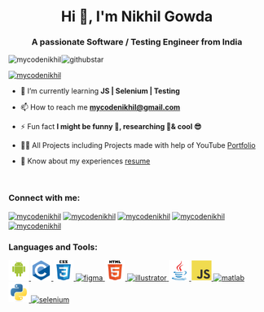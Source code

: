 <!--
**mycodenikhil/mycodenikhil** is a ✨ _special_ ✨ repository because its `README.md` (this file) appears on your GitHub profile.

Here are some ideas to get you started:

- 🔭 I’m currently working on ...
- 🌱 I’m currently learning ...
- 👯 I’m looking to collaborate on ...
- 🤔 I’m looking for help with ...
- 💬 Ask me about ...
- 📫 How to reach me: ...
- 😄 Pronouns: ...
- ⚡ Fun fact: ...
-->

<h1 align="center">Hi 👋, I'm Nikhil Gowda</h1>
<h3 align="center">A passionate Software / Testing Engineer from India</h3>

<img align="right" alt="githubstar" width="400" src="https://github.com/mycodenikhil/myprofile/blob/main/img/GitHubStarsLogo.gif?raw=true">

<p align="left"> <img src="https://komarev.com/ghpvc/?username=mycodenikhil&label=Profile%20views&color=0e75b6&style=flat" alt="mycodenikhil" /> </p>

<p align="left"> <a href="https://twitter.com/mycodenikhil" target="blank"><img src="https://img.shields.io/twitter/follow/mycodenikhil?logo=twitter&style=for-the-badge" alt="mycodenikhil" /></a> </p>

- 🌱 I’m currently learning **JS | Selenium | Testing**

- 📫 How to reach me **mycodenikhil@gmail.com**

- ⚡ Fun fact **I might be funny 🤣, researching 🧐& cool 😎**

- 👨‍💻 All Projects including Projects made with help of YouTube 
<a href="https://oia.bio/mycodenikhilportfolio" target="blank">Portfolio</a>
 
- 📄 Know about my experiences 
<a href="https://mycodenikhil.pages.dev/cv.pdf" target="blank">resume</a>

<!--
- 📝 I regularly write articles on 
<a href="#" target="blank">thewebsurfer</a>
-->

<br>

<h3 align="left">Connect with me:</h3>
<p align="left">
  
<a href="https://twitter.com/mycodenikhil" target="blank"><img align="center" src="https://raw.githubusercontent.com/rahuldkjain/github-profile-readme-generator/master/src/images/icons/Social/twitter.svg" alt="mycodenikhil" height="30" width="40" /></a>
<a href="https://linkedin.com/in/mycodenikhil" target="blank"><img align="center" src="https://raw.githubusercontent.com/rahuldkjain/github-profile-readme-generator/master/src/images/icons/Social/linked-in-alt.svg" alt="mycodenikhil" height="30" width="40" /></a>
<a href="https://fb.com/mycodenikhil" target="blank"><img align="center" src="https://raw.githubusercontent.com/rahuldkjain/github-profile-readme-generator/master/src/images/icons/Social/facebook.svg" alt="mycodenikhil" height="30" width="40" /></a>
<a href="https://instagram.com/mycodenikhil" target="blank"><img align="center" src="https://raw.githubusercontent.com/rahuldkjain/github-profile-readme-generator/master/src/images/icons/Social/instagram.svg" alt="mycodenikhil" height="30" width="40" /></a>
<a href="https://discord.gg/mycodenikhil" target="blank"><img align="center" src="https://raw.githubusercontent.com/rahuldkjain/github-profile-readme-generator/master/src/images/icons/Social/discord.svg" alt="mycodenikhil" height="30" width="40" /></a>


<h3 align="left">Languages and Tools:</h3>
<p align="left"> 
<a href="https://developer.android.com" target="_blank" rel="noreferrer"> <img src="https://raw.githubusercontent.com/devicons/devicon/master/icons/android/android-original-wordmark.svg" alt="android" width="40" height="40"/> </a> 
<a href="https://www.cprogramming.com/" target="_blank" rel="noreferrer"> <img src="https://raw.githubusercontent.com/devicons/devicon/master/icons/c/c-original.svg" alt="c" width="40" height="40"/> </a> 
<a href="https://www.w3schools.com/cpp/" target="_blank" rel="noreferrer"> <img src="https://raw.githubusercontent.com/devicons/devicon/master/icons/css3/css3-original-wordmark.svg" alt="css3" width="40" height="40"/> </a> 
<a href="https://www.figma.com/" target="_blank" rel="noreferrer"> <img src="https://www.vectorlogo.zone/logos/figma/figma-icon.svg" alt="figma" width="40" height="40"/> </a> 
<a href="https://www.w3.org/html/" target="_blank" rel="noreferrer"> <img src="https://raw.githubusercontent.com/devicons/devicon/master/icons/html5/html5-original-wordmark.svg" alt="html5" width="40" height="40"/> </a> 
<a href="https://www.adobe.com/in/products/illustrator.html" target="_blank" rel="noreferrer"> <img src="https://www.vectorlogo.zone/logos/adobe_illustrator/adobe_illustrator-icon.svg" alt="illustrator" width="40" height="40"/> </a> 
<a href="https://www.java.com" target="_blank" rel="noreferrer"> <img src="https://raw.githubusercontent.com/devicons/devicon/master/icons/java/java-original.svg" alt="java" width="40" height="40"/> </a> 
<a href="https://developer.mozilla.org/en-US/docs/Web/JavaScript" target="_blank" rel="noreferrer"> <img src="https://raw.githubusercontent.com/devicons/devicon/master/icons/javascript/javascript-original.svg" alt="javascript" width="40" height="40"/> </a> 
<a href="https://www.mathworks.com/" target="_blank" rel="noreferrer"> <img src="https://upload.wikimedia.org/wikipedia/commons/2/21/Matlab_Logo.png" alt="matlab" width="40" height="40"/> </a> 
<a href="https://www.python.org" target="_blank" rel="noreferrer"> <img src="https://raw.githubusercontent.com/devicons/devicon/master/icons/python/python-original.svg" alt="python" width="40" height="40"/> </a> 
<a href="https://www.selenium.dev" target="_blank" rel="noreferrer"> <img src="https://raw.githubusercontent.com/detain/svg-logos/780f25886640cef088af994181646db2f6b1a3f8/svg/selenium-logo.svg" alt="selenium" width="40" height="40"/> </a> 
</p>

<br>

